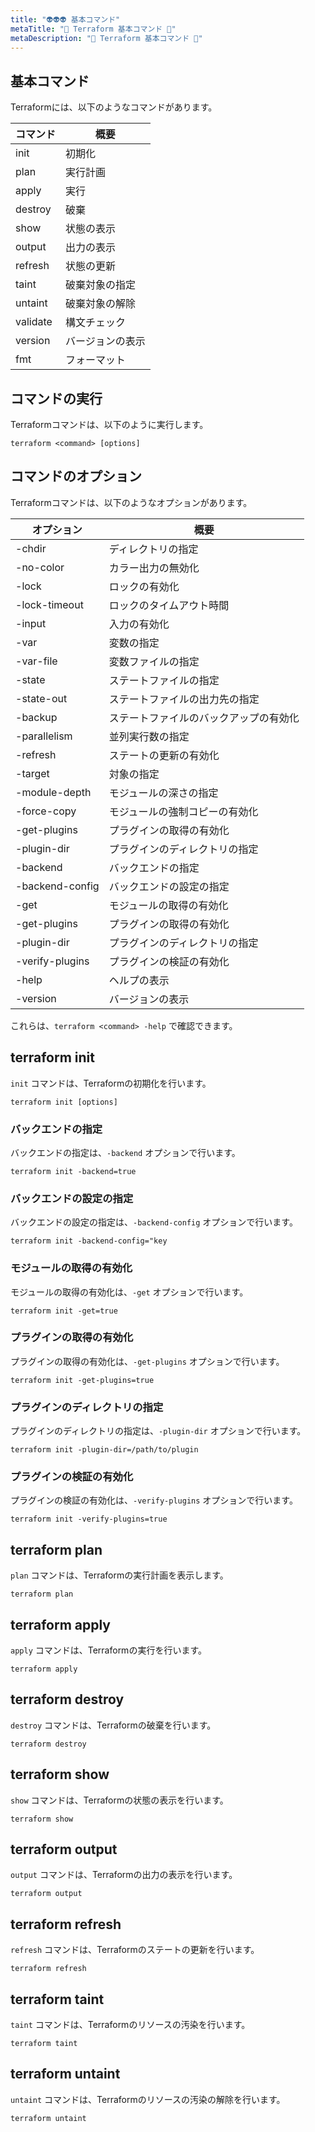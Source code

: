 ```yaml
---
title: "👽👽👽 基本コマンド"
metaTitle: "🤖 Terraform 基本コマンド 🤖"
metaDescription: "🤖 Terraform 基本コマンド 🤖"
---
```


## 基本コマンド

Terraformには、以下のようなコマンドがあります。  

| コマンド | 概要 |
| --- | --- |
| init | 初期化 |
| plan | 実行計画 |
| apply | 実行 |
| destroy | 破棄 |
| show | 状態の表示 |
| output | 出力の表示 |
| refresh | 状態の更新 |
| taint | 破棄対象の指定 |
| untaint | 破棄対象の解除 |
| validate | 構文チェック |
| version | バージョンの表示 |
| fmt | フォーマット |

## コマンドの実行

Terraformコマンドは、以下のように実行します。  

```shell
terraform <command> [options]
```

## コマンドのオプション

Terraformコマンドは、以下のようなオプションがあります。  

| オプション | 概要 |
| --- | --- |
| -chdir | ディレクトリの指定 |
| -no-color | カラー出力の無効化 |
| -lock | ロックの有効化 |
| -lock-timeout | ロックのタイムアウト時間 |
| -input | 入力の有効化 |
| -var | 変数の指定 |
| -var-file | 変数ファイルの指定 |
| -state | ステートファイルの指定 |
| -state-out | ステートファイルの出力先の指定 |
| -backup | ステートファイルのバックアップの有効化 |
| -parallelism | 並列実行数の指定 |
| -refresh | ステートの更新の有効化 |
| -target | 対象の指定 |
| -module-depth | モジュールの深さの指定 |
| -force-copy | モジュールの強制コピーの有効化 |
| -get-plugins | プラグインの取得の有効化 |
| -plugin-dir | プラグインのディレクトリの指定 |
| -backend | バックエンドの指定 |
| -backend-config | バックエンドの設定の指定 |
| -get | モジュールの取得の有効化 |
| -get-plugins | プラグインの取得の有効化 |
| -plugin-dir | プラグインのディレクトリの指定 |
| -verify-plugins | プラグインの検証の有効化 |
| -help | ヘルプの表示 |
| -version | バージョンの表示 |

これらは、`terraform <command> -help` で確認できます。  

## terraform init

`init` コマンドは、Terraformの初期化を行います。  

```shell
terraform init [options]
```

### バックエンドの指定

バックエンドの指定は、`-backend` オプションで行います。  

```shell
terraform init -backend=true
```

### バックエンドの設定の指定

バックエンドの設定の指定は、`-backend-config` オプションで行います。  

```shell
terraform init -backend-config="key
```

### モジュールの取得の有効化

モジュールの取得の有効化は、`-get` オプションで行います。  

```shell
terraform init -get=true
```

### プラグインの取得の有効化

プラグインの取得の有効化は、`-get-plugins` オプションで行います。  

```shell
terraform init -get-plugins=true
```

### プラグインのディレクトリの指定

プラグインのディレクトリの指定は、`-plugin-dir` オプションで行います。  

```shell
terraform init -plugin-dir=/path/to/plugin
```

### プラグインの検証の有効化

プラグインの検証の有効化は、`-verify-plugins` オプションで行います。  

```shell
terraform init -verify-plugins=true
```

## terraform plan

`plan` コマンドは、Terraformの実行計画を表示します。  

```shell
terraform plan
```

## terraform apply

`apply` コマンドは、Terraformの実行を行います。  

```shell
terraform apply
```

## terraform destroy

`destroy` コマンドは、Terraformの破棄を行います。  

```shell
terraform destroy
```

## terraform show

`show` コマンドは、Terraformの状態の表示を行います。  

```shell
terraform show
```

## terraform output

`output` コマンドは、Terraformの出力の表示を行います。  

```shell
terraform output
```

## terraform refresh

`refresh` コマンドは、Terraformのステートの更新を行います。  

```shell
terraform refresh
```

## terraform taint

`taint` コマンドは、Terraformのリソースの汚染を行います。  

```shell
terraform taint
```

## terraform untaint

`untaint` コマンドは、Terraformのリソースの汚染の解除を行います。  

```shell
terraform untaint
```
